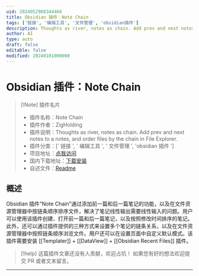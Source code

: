 ```yaml
---
uid: 2024052908344466
title: Obsidian 插件：Note Chain
tags: ['链接', '编辑工具', '文件管理', 'obsidian插件']
description: Thoughts as river, notes as chain. Add prev and next notes to a notes, and order files by the chain in File Explorer.
author: AI
type: auto
draft: false
editable: false
modified: 20240101000000
---
```


# Obsidian 插件：Note Chain

> [!Note] 插件名片
> - 插件名称：Note Chain
> - 插件作者：ZigHolding
> - 插件说明：Thoughts as river, notes as chain. Add prev and next notes to a notes, and order files by the chain in File Explorer.
> - 插件分类：[' 链接 ', ' 编辑工具 ', ' 文件管理 ', 'obsidian 插件 ']
> - 项目地址：[点我访问](https://github.com/zigholding/obsidian-notechain-plugin)
> - 国内下载地址：[下载安装](https://pkmer.cn/products/plugin/pluginMarket/?note-chain)
> - 自述文件：[Readme](https://ghproxy.net/https://raw.githubusercontent.com/zigholding/obsidian-notechain-plugin/master/README.md)

## 概述

Obsidian 插件“Note Chain”通过添加前一篇和后一篇笔记的功能，以及在文件资源管理器中按链条顺序排序文件，解决了笔记线性输出需要线性输入的问题。用户可以使用该插件创建、打开前一篇和后一篇笔记，以及按照修改时间排序的笔记。此外，还可以通过插件提供的三种方式来设置多个笔记的链条关系，以及在文件资源管理器中按照链条顺序浏览文件。用户还可以在设置页面中自定义默认模式。该插件需要安装 [[Templater]] + [[DataView]] + [[Obsidian Recent Files]] 插件。

> [!help]
> 这篇插件文章还没有人贡献，欢迎占坑！
> 如果您有好的想法欢迎提交 PR 或者文末留言。

---



